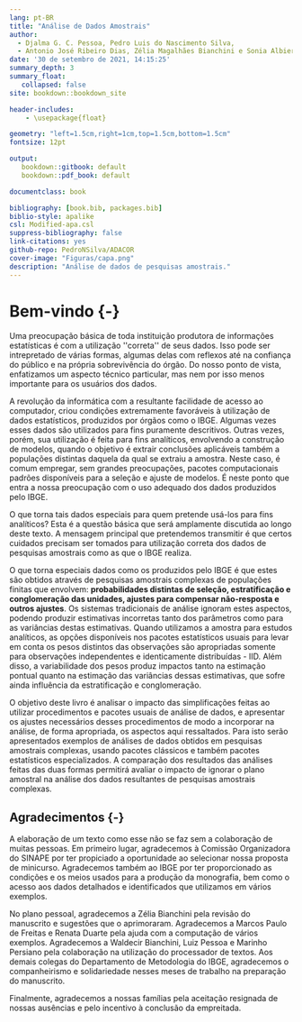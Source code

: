 ```yaml
--- 
lang: pt-BR
title: "Análise de Dados Amostrais"
author: 
  - Djalma G. C. Pessoa, Pedro Luis do Nascimento Silva,
  - Antonio José Ribeiro Dias, Zélia Magalhães Bianchini e Sonia Albieri
date: '30 de setembro de 2021, 14:15:25'
summary_depth: 3
summary_float:
   collapsed: false
site: bookdown::bookdown_site

header-includes:
    - \usepackage{float}

geometry: "left=1.5cm,right=1cm,top=1.5cm,bottom=1.5cm"
fontsize: 12pt

output:
   bookdown::gitbook: default
   bookdown::pdf_book: default

documentclass: book          

bibliography: [book.bib, packages.bib]
biblio-style: apalike
csl: Modified-apa.csl
suppress-bibliography: false
link-citations: yes
github-repo: PedroNSilva/ADACOR
cover-image: "Figuras/capa.png"
description: "Análise de dados de pesquisas amostrais."
---
```


# Bem-vindo {-}

Uma preocupação básica de toda instituição produtora de informações estatísticas é com a utilização ''correta'' de seus dados. Isso pode ser intrepretado de várias formas, algumas delas com reflexos até na confiança do público e na
própria sobrevivência do órgão. Do nosso ponto de vista, enfatizamos um aspecto
técnico particular, mas nem por isso menos importante para os usuários dos dados.

A revolução da informática com a resultante facilidade de acesso ao computador, criou condições extremamente favoráveis à utilização de dados estatísticos, produzidos por órgãos como o IBGE. Algumas vezes esses dados são utilizados para fins puramente descritivos. Outras vezes, porém, sua utilização é feita para fins analíticos, envolvendo a construção de modelos, quando o objetivo é extrair conclusões aplicáveis também a populações distintas daquela da qual se extraiu a amostra. Neste caso, é comum empregar, sem grandes preocupações, pacotes
computacionais padrões disponíveis para a seleção e ajuste de modelos. É neste ponto que entra a nossa preocupação com o uso adequado dos dados produzidos pelo IBGE.

O que torna tais dados especiais para quem pretende usá-los para fins
analíticos? Esta é a questão básica que será amplamente discutida ao longo deste texto. A mensagem principal que pretendemos transmitir é que certos cuidados precisam ser tomados para utilização correta dos dados de pesquisas amostrais como as que o IBGE realiza.

O que torna especiais dados como os produzidos pelo IBGE é que estes são obtidos através de pesquisas amostrais complexas de populações finitas que envolvem: **probabilidades distintas de seleção, estratificação e conglomeração das unidades, ajustes para compensar não-resposta e outros ajustes**. Os sistemas
tradicionais de análise ignoram estes aspectos, podendo produzir estimativas incorretas tanto dos parâmetros como para as variâncias destas estimativas. Quando utilizamos a amostra para estudos analíticos, as opções disponíveis nos pacotes estatísticos usuais para levar em conta os pesos distintos das observações são apropriadas somente para observações independentes e identicamente distribuídas - IID. Além disso, a variabilidade dos pesos produz
impactos tanto na estimação pontual quanto na estimação das variâncias dessas estimativas, que sofre ainda influência da estratificação e conglomeração.

O objetivo deste livro é analisar o impacto das simplificações feitas ao utilizar procedimentos e pacotes usuais de análise de dados, e apresentar os ajustes necessários desses procedimentos de modo a incorporar na análise, de forma apropriada, os aspectos aqui ressaltados. Para isto serão apresentados exemplos de análises de dados obtidos em pesquisas amostrais complexas, usando pacotes clássicos e também pacotes estatísticos especializados. A comparação
dos resultados das análises feitas das duas formas permitirá avaliar o impacto de ignorar o plano amostral na análise dos dados resultantes de pesquisas amostrais complexas.

## Agradecimentos {-}

A elaboração de um texto como esse não se faz sem a colaboração de muitas pessoas. Em primeiro lugar, agradecemos à Comissão Organizadora do SINAPE por ter propiciado a oportunidade ao selecionar nossa proposta de minicurso. Agradecemos também ao IBGE por ter proporcionado as condições e os meios usados para a produção da monografia, bem como o acesso aos dados detalhados e identificados que utilizamos em vários exemplos.

No plano pessoal, agradecemos a Zélia Bianchini pela revisão do manuscrito e sugestões que o aprimoraram. Agradecemos a Marcos Paulo de Freitas e Renata Duarte pela ajuda com a computação de vários exemplos. Agradecemos a Waldecir Bianchini, Luiz Pessoa e Marinho Persiano pela colaboração na utilização do processador de textos. Aos demais colegas do Departamento de Metodologia do IBGE, agradecemos o companheirismo e solidariedade nesses meses de trabalho na preparação do manuscrito.

Finalmente, agradecemos a nossas famílias pela aceitação resignada de nossas ausências e pelo incentivo à conclusão da empreitada.
